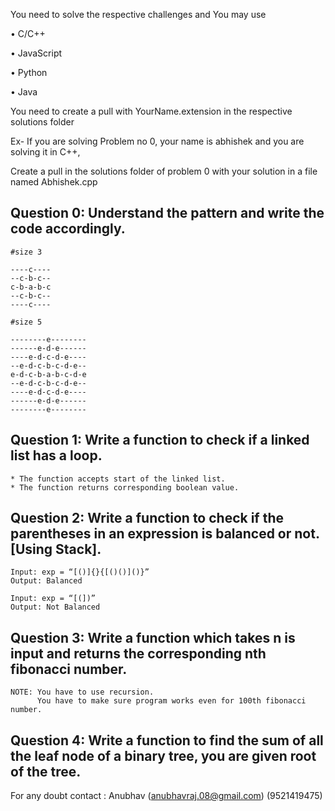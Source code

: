 You need to solve the respective challenges and 
You may use

• C/C++

• JavaScript

• Python

• Java

You need to create a pull with YourName.extension in the respective solutions folder

Ex- If you are solving Problem no 0, your name is abhishek and you are solving it in C++, 

Create a pull in the solutions folder of problem 0 with your solution in a file named Abhishek.cpp



## Question 0: Understand the pattern and write the code accordingly.

    #size 3

    ----c----
    --c-b-c--
    c-b-a-b-c
    --c-b-c--
    ----c----

    #size 5

    --------e--------
    ------e-d-e------
    ----e-d-c-d-e----
    --e-d-c-b-c-d-e--
    e-d-c-b-a-b-c-d-e
    --e-d-c-b-c-d-e--
    ----e-d-c-d-e----
    ------e-d-e------
    --------e--------


## Question 1: Write a function to check if a linked list has a loop.

    * The function accepts start of the linked list.
    * The function returns corresponding boolean value.


## Question 2: Write a function to check if the parentheses in an expression is balanced or not. [Using Stack].

    Input: exp = “[()]{}{[()()]()}”
    Output: Balanced

    Input: exp = “[(])”
    Output: Not Balanced

## Question 3: Write a function which takes n is input and returns the corresponding nth fibonacci number.
    NOTE: You have to use recursion.
          You have to make sure program works even for 100th fibonacci number.

## Question 4: Write a function to find the sum of all the leaf node of a binary tree, you are given root of the tree.



For any doubt contact : Anubhav (anubhavraj.08@gmail.com) (9521419475)

